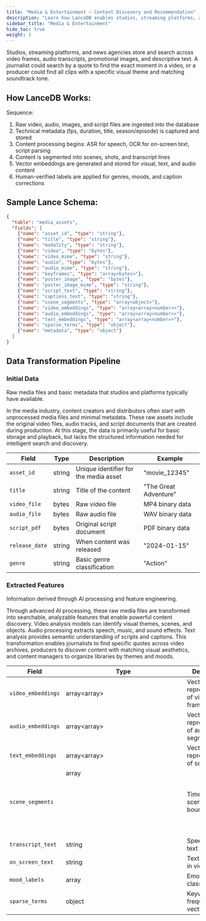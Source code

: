 ```yaml
---
title: "Media & Entertainment – Content Discovery and Recommendation"
description: "Learn how LanceDB enables studios, streaming platforms, and news agencies to store, search, and discover content across video frames, audio transcripts, promotional images, and descriptive text."
sidebar_title: "Media & Entertainment"
hide_toc: true
weight: 1
---
```


Studios, streaming platforms, and news agencies store and search across video frames, audio transcripts, promotional images, and descriptive text. A journalist could search by a quote to find the exact moment in a video, or a producer could find all clips with a specific visual theme and matching soundtrack tone.

## How LanceDB Works:

Sequence:
1. Raw video, audio, images, and script files are ingested into the database
2. Technical metadata (fps, duration, title, season/episode) is captured and stored
3. Content processing begins: ASR for speech, OCR for on-screen text, script parsing
4. Content is segmented into scenes, shots, and transcript lines
5. Vector embeddings are generated and stored for visual, text, and audio content
6. Human-verified labels are applied for genres, moods, and caption corrections

## Sample Lance Schema:

```json
{
  "table": "media_assets",
  "fields": [
    {"name": "asset_id", "type": "string"},
    {"name": "title", "type": "string"},
    {"name": "modality", "type": "string"},
    {"name": "video", "type": "bytes"},
    {"name": "video_mime", "type": "string"},
    {"name": "audio", "type": "bytes"},
    {"name": "audio_mime", "type": "string"},
    {"name": "keyframes", "type": "array<bytes>"},
    {"name": "poster_image", "type": "bytes"},
    {"name": "poster_image_mime", "type": "string"},
    {"name": "script_text", "type": "string"},
    {"name": "captions_text", "type": "string"},
    {"name": "scene_segments", "type": "array<object>"},
    {"name": "video_embeddings", "type": "array<array<number>>"},
    {"name": "audio_embeddings", "type": "array<array<number>>"},
    {"name": "text_embeddings", "type": "array<array<number>>"},
    {"name": "sparse_terms", "type": "object"},
    {"name": "metadata", "type": "object"}
  ]
}
```

## Data Transformation Pipeline

### Initial Data
Raw media files and basic metadata that studios and platforms typically have available.

In the media industry, content creators and distributors often start with unprocessed media files and minimal metadata. These raw assets include the original video files, audio tracks, and script documents that are created during production. At this stage, the data is primarily useful for basic storage and playback, but lacks the structured information needed for intelligent search and discovery.

| Field | Type | Description | Example |
|-------|------|-------------|---------|
| `asset_id` | string | Unique identifier for the media asset | "movie_12345" |
| `title` | string | Title of the content | "The Great Adventure" |
| `video_file` | bytes | Raw video file | MP4 binary data |
| `audio_file` | bytes | Raw audio file | WAV binary data |
| `script_pdf` | bytes | Original script document | PDF binary data |
| `release_date` | string | When content was released | "2024-01-15" |
| `genre` | string | Basic genre classification | "Action" |

### Extracted Features
Information derived through AI processing and feature engineering.

Through advanced AI processing, these raw media files are transformed into searchable, analyzable features that enable powerful content discovery. Video analysis models can identify visual themes, scenes, and objects. Audio processing extracts speech, music, and sound effects. Text analysis provides semantic understanding of scripts and captions. This transformation enables journalists to find specific quotes across video archives, producers to discover content with matching visual aesthetics, and content managers to organize libraries by themes and moods.

| Field | Type | Description | Source |
|-------|------|-------------|---------|
| `video_embeddings` | array<array<number>> | Vector representations of video frames | Video analysis model |
| `audio_embeddings` | array<array<number>> | Vector representations of audio segments | Audio analysis model |
| `text_embeddings` | array<array<number>> | Vector representations of script text | Text embedding model |
| `scene_segments` | array<object> | Timestamped scene boundaries | Video scene detection |
| `transcript_text` | string | Speech-to-text from audio | ASR model |
| `on_screen_text` | string | Text detected in video frames | OCR model |
| `mood_labels` | array<string> | Emotional tone classifications | Content analysis |
| `sparse_terms` | object | Keyword frequency vectors | TF-IDF extraction |